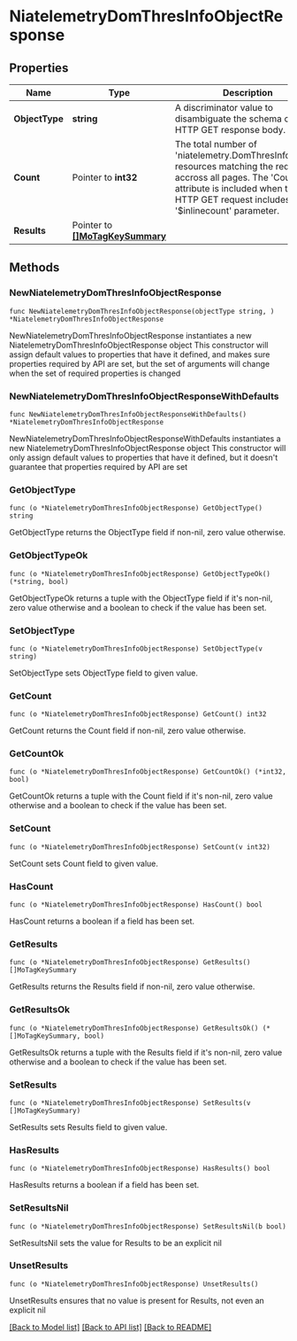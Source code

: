 # NiatelemetryDomThresInfoObjectResponse

## Properties

Name | Type | Description | Notes
------------ | ------------- | ------------- | -------------
**ObjectType** | **string** | A discriminator value to disambiguate the schema of a HTTP GET response body. | 
**Count** | Pointer to **int32** | The total number of &#39;niatelemetry.DomThresInfoObject&#39; resources matching the request, accross all pages. The &#39;Count&#39; attribute is included when the HTTP GET request includes the &#39;$inlinecount&#39; parameter. | [optional] 
**Results** | Pointer to [**[]MoTagKeySummary**](MoTagKeySummary.md) |  | [optional] 

## Methods

### NewNiatelemetryDomThresInfoObjectResponse

`func NewNiatelemetryDomThresInfoObjectResponse(objectType string, ) *NiatelemetryDomThresInfoObjectResponse`

NewNiatelemetryDomThresInfoObjectResponse instantiates a new NiatelemetryDomThresInfoObjectResponse object
This constructor will assign default values to properties that have it defined,
and makes sure properties required by API are set, but the set of arguments
will change when the set of required properties is changed

### NewNiatelemetryDomThresInfoObjectResponseWithDefaults

`func NewNiatelemetryDomThresInfoObjectResponseWithDefaults() *NiatelemetryDomThresInfoObjectResponse`

NewNiatelemetryDomThresInfoObjectResponseWithDefaults instantiates a new NiatelemetryDomThresInfoObjectResponse object
This constructor will only assign default values to properties that have it defined,
but it doesn't guarantee that properties required by API are set

### GetObjectType

`func (o *NiatelemetryDomThresInfoObjectResponse) GetObjectType() string`

GetObjectType returns the ObjectType field if non-nil, zero value otherwise.

### GetObjectTypeOk

`func (o *NiatelemetryDomThresInfoObjectResponse) GetObjectTypeOk() (*string, bool)`

GetObjectTypeOk returns a tuple with the ObjectType field if it's non-nil, zero value otherwise
and a boolean to check if the value has been set.

### SetObjectType

`func (o *NiatelemetryDomThresInfoObjectResponse) SetObjectType(v string)`

SetObjectType sets ObjectType field to given value.


### GetCount

`func (o *NiatelemetryDomThresInfoObjectResponse) GetCount() int32`

GetCount returns the Count field if non-nil, zero value otherwise.

### GetCountOk

`func (o *NiatelemetryDomThresInfoObjectResponse) GetCountOk() (*int32, bool)`

GetCountOk returns a tuple with the Count field if it's non-nil, zero value otherwise
and a boolean to check if the value has been set.

### SetCount

`func (o *NiatelemetryDomThresInfoObjectResponse) SetCount(v int32)`

SetCount sets Count field to given value.

### HasCount

`func (o *NiatelemetryDomThresInfoObjectResponse) HasCount() bool`

HasCount returns a boolean if a field has been set.

### GetResults

`func (o *NiatelemetryDomThresInfoObjectResponse) GetResults() []MoTagKeySummary`

GetResults returns the Results field if non-nil, zero value otherwise.

### GetResultsOk

`func (o *NiatelemetryDomThresInfoObjectResponse) GetResultsOk() (*[]MoTagKeySummary, bool)`

GetResultsOk returns a tuple with the Results field if it's non-nil, zero value otherwise
and a boolean to check if the value has been set.

### SetResults

`func (o *NiatelemetryDomThresInfoObjectResponse) SetResults(v []MoTagKeySummary)`

SetResults sets Results field to given value.

### HasResults

`func (o *NiatelemetryDomThresInfoObjectResponse) HasResults() bool`

HasResults returns a boolean if a field has been set.

### SetResultsNil

`func (o *NiatelemetryDomThresInfoObjectResponse) SetResultsNil(b bool)`

 SetResultsNil sets the value for Results to be an explicit nil

### UnsetResults
`func (o *NiatelemetryDomThresInfoObjectResponse) UnsetResults()`

UnsetResults ensures that no value is present for Results, not even an explicit nil

[[Back to Model list]](../README.md#documentation-for-models) [[Back to API list]](../README.md#documentation-for-api-endpoints) [[Back to README]](../README.md)


